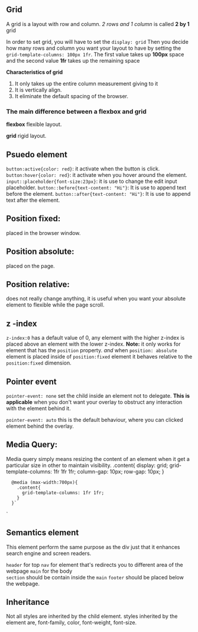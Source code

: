 
## Grid

A grid is a layout with row and column.
_2 rows and 1 column_ is called **2 by 1** grid

In order to set grid, you will have to set the `display: grid`
Then you decide how many rows and column you want your layout to have by setting the `grid-template-columns: 100px 1fr`. The first value takes up **100px** space and the second value **1fr** takes up the remaining space

**Characteristics of grid**

1.  It only takes up the entire column measurement giving to it
2.  It is vertically align.
3.  It eliminate the default spacing of the browser.

### The main difference between a flexbox and grid

**flexbox** flexible layout.

**grid** rigid layout.

## Psuedo element

`button:active{color: red}`: it activate when the button is click.
`button:hover{color: red}`: it activate when you hover around the element.
`input::placeholder{font-size:23px}`: it is use to change the edit input placeholder.
`button::before{text-content: "Hi"}`: It is use to append text before the element.
`button::after{text-content: "Hi"}`: It is use to append text after the element.

## Position fixed: 
placed in the browser window.

## Position absolute: 
placed on the page.

## Position relative:
does not really change anything, it is useful when you want your absolute element to flexible while the page scroll.

## z -index
`z-index:0` has a default value of 0, any element with the higher z-index is placed above an element with the lower z-index.
**Note:** it only works for element that has the `position` property.
*and* when `position: absolute` element is placed inside of `position:fixed` element it behaves relative to the `position:fixed` dimension.

## Pointer event
`pointer-event: none` set the child inside an element not to delegate.
**This is applicable** when you don't want your overlay to obstruct any interaction with the element behind it.

`pointer-event: auto` this is the default behaviour, where you can clicked element behind the overlay.

## Media Query:
Media query simply means resizing the content of an element when it get a particular size in other to maintain visibility.
    .content{
        display: grid;
        grid-template-columns: 1fr 1fr 1fr;
        column-gap: 10px;
        row-gap: 10px;
      }

      @media (max-width:700px){
        .content{
          grid-template-columns: 1fr 1fr;
        }
      }`
`
## Semantics element
This element perform the same purpose as the div just that it enhances search engine and screen readers.

`header` for top
 `nav` for element that's redirects you to different area of the webpage
 `main` for the body  
 `section` should be contain inside the `main`
 `footer` should be placed below the webpage.

 ## Inheritance
Not all styles are inherited by the child element.
styles inherited by the element are, font-family, color, font-weight, font-size.